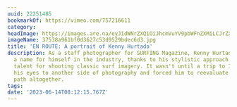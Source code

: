 ```yaml
---
uuid: 22251485
bookmarkOf: https://vimeo.com/757216611
category: 
headImage: https://images.are.na/eyJidWNrZXQiOiJhcmVuYV9pbWFnZXMiLCJrZXkiOiIyMjI1MTQ4NS9vcmlnaW5hbF8zNzUzOGE5NjFiZjBkMzYyN2M1M2Q5NTI5YmRlYzZkMy5qcGciLCJlZGl0cyI6eyJyZXNpemUiOnsid2lkdGgiOjEyMDAsImhlaWdodCI6MTIwMCwiZml0IjoiaW5zaWRlIiwid2l0aG91dEVubGFyZ2VtZW50Ijp0cnVlfSwid2VicCI6eyJxdWFsaXR5Ijo5MH0sImpwZWciOnsicXVhbGl0eSI6OTB9LCJyb3RhdGUiOm51bGx9fQ==?bc=0
imageName: 37538a961bf0d3627c53d9529bdec6d3.jpg
title: 'EN ROUTE: A portrait of Kenny Hurtado'
description: As a staff photographer for SURFING Magazine, Kenny Hurtado quickly made
  a name for himself in the industry, thanks to his stylistic approach and innate
  talent for shooting classic surf imagery. It wasn't until a trip to India opened
  his eyes to another side of photography and forced him to reevaluate his career
  path altogether.
tags: 
date: '2023-06-14T08:12:15.767Z'
---
```

